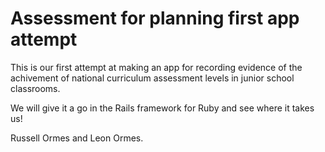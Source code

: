 # Assessment for planning first app attempt
This is our first attempt at making an app for recording evidence of the achivement of national curriculum assessment levels in junior school classrooms. 

We will give it a go in the Rails framework for Ruby and see where it takes us! 

Russell Ormes and Leon Ormes. 
